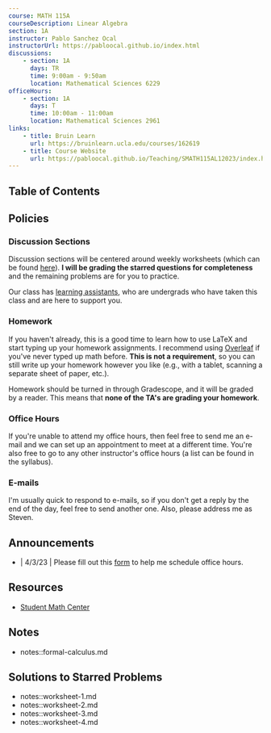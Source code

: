 ```yaml
---
course: MATH 115A
courseDescription: Linear Algebra
section: 1A
instructor: Pablo Sanchez Ocal
instructorUrl: https://pabloocal.github.io/index.html
discussions:
    - section: 1A
      days: TR
      time: 9:00am - 9:50am
      location: Mathematical Sciences 6229
officeHours:
    - section: 1A
      days: T
      time: 10:00am - 11:00am
      location: Mathematical Sciences 2961
links:
    - title: Bruin Learn
      url: https://bruinlearn.ucla.edu/courses/162619
    - title: Course Website
      url: https://pabloocal.github.io/Teaching/SMATH115AL12023/index.html
---
```


## Table of Contents

## Policies

### Discussion Sections

Discussion sections will be centered around weekly worksheets (which can be found [here](https://pabloocal.github.io/Teaching/SMATH115AL12023/index.html#Discussion)). **I will be grading the starred questions for completeness** and the remaining problems are for you to practice.

Our class has [learning assistants](https://ceils.ucla.edu/learning-communities-trainings/learning-assistant-program/), who are undergrads who have taken this class and are here to support you.

### Homework

If you haven't already, this is a good time to learn how to use LaTeX and start typing up your homework assignments. I recommend using [Overleaf](https://www.overleaf.com/) if you've never typed up math before. **This is not a requirement**, so you can still write up your homework however you like (e.g., with a tablet, scanning a separate sheet of paper, etc.).

Homework should be turned in through Gradescope, and it will be graded by a reader. This means that **none of the TA's are grading your homework**.

### Office Hours

If you're unable to attend my office hours, then feel free to send me an e-mail and we can set up an appointment to meet at a different time. You're also free to go to any other instructor's office hours (a list can be found in the syllabus).

### E-mails

I'm usually quick to respond to e-mails, so if you don't get a reply by the end of the day, feel free to send another one. Also, please address me as Steven.

## Announcements

-   | 4/3/23 | Please fill out this [form](https://forms.gle/j9NyCHhXsehEwvZ26) to help me schedule office hours.

## Resources

-   [Student Math Center](https://ww3.math.ucla.edu/student-math-center/)

## Notes

-   notes::formal-calculus.md

## Solutions to Starred Problems

-   notes::worksheet-1.md
-   notes::worksheet-2.md
-   notes::worksheet-3.md
-   notes::worksheet-4.md
